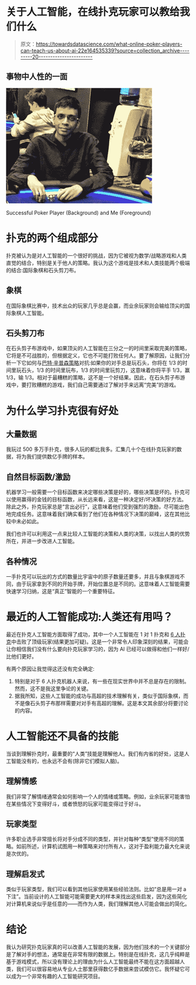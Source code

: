# 关于人工智能，在线扑克玩家可以教给我们什么

> 原文：<https://towardsdatascience.com/what-online-poker-players-can-teach-us-about-ai-22e164535339?source=collection_archive---------20----------------------->

## 事物中人性的一面

![](img/764842ca51ffaed646940ad54458f9f2.png)

Successful Poker Player (Background) and Me (Foreground)

# 扑克的两个组成部分

扑克被认为是对人工智能的一个很好的挑战，因为它被视为数学/战略游戏和人类直觉的结合，特别是关于他人的策略。我认为这个游戏是技术和人类技能两个极端的结合:国际象棋和石头剪刀布。

## 象棋

在国际象棋比赛中，技术出众的玩家几乎总是会赢，而业余玩家则会输给顶尖的国际象棋人工智能。

## 石头剪刀布

在石头剪子布游戏中，如果顶尖的人工智能在三分之一的时间里采取完美的策略，它将是不可战胜的，但根据定义，它也不可能打败任何人。要了解原因，让我们分析一下它如何与[巴特·辛普森策略](https://www.youtube.com/watch?v=bYJQPYKvU6U)对抗:如果你的对手总是玩石头，你将在 1/3 的时间里玩石头，1/3 的时间里玩布，1/3 的时间里玩剪刀，这意味着你将平手 1/3，赢 1/3，输 1/3。相对于最糟糕的策略，这不是一个好结果。因此，在石头剪子布游戏中，要打败糟糕的游戏，我们自己需要通过了解对手来远离“完美”的游戏。

# 为什么学习扑克很有好处

## 大量数据

我玩过 500 多万手扑克，很多人玩的都比我多。汇集几十个在线扑克玩家的数据，将为我们提供数亿手牌的样本。

## 自然目标函数/激励

机器学习一般需要一个目标函数来决定哪些决策是好的，哪些决策是坏的。扑克可以使用赢得的金钱的目标函数，从长远来看，这是一种决定好/坏决策的好方法。除此之外，扑克玩家总是“言出必行”，这意味着他们受到强烈的激励，尽可能出色地完成任务。这意味着我们确实看到了他们在各种情况下决策的巅峰，这在其他比较中未必如此。

我们也许可以利用这一点来比较人工智能的决策和人类的决策，以找出人类的优势所在，并进一步改进人工智能。

## 各种情况

一手扑克可以玩出的方式的数量比宇宙中的原子数量还要多，并且与象棋游戏不同，由于玩家拿到不同的开始手牌，开始位置总是不同的。这意味着人工智能需要快速学习归纳，这是“真正”智能的一个重要特征。

# 最近的人工智能成功:人类还有用吗？

最近在扑克人工智能方面取得了成功，其中一个人工智能在 1 对 1 扑克和 [6 人扑克](https://www.pokernews.com/news/2019/07/pluribus-first-ai-to-beat-humans-in-multiplayer-no-limit-34910.htm)中击败了顶级玩家(结果更加可疑)。这是一个非常令人印象深刻的结果，可能会让你相信我们没有什么要向扑克玩家学习的，因为 AI 已经可以做得和他们一样好/比他们更好。

有两个原因让我觉得这还没有完全确定:

1.  特别是对于 6 人扑克机器人来说，有一些在现实世界中并不总是存在的限制。然而，这不是我这里争论的关键。
2.  据我所知，这些人工智能的成功与高超的技术理解有关，类似于国际象棋，而不是像石头剪子布那样需要对对手有高超的理解。这是本文其余部分将要讨论的内容。

# 人工智能还不具备的技能

当谈到理解扑克时，最重要的“人类”技能是理解他人。我们有内省的好处，这是人工智能没有的，也永远不会有(除非它们模拟人脑)。

## 理解情感

我们非常了解情绪通常会如何影响一个人的情绪或策略。例如，业余玩家可能害怕在某些情况下变得好斗，或者愤怒的玩家可能变得过于好斗。

## 玩家类型

许多职业选手非常擅长将对手分成不同的类型，并针对每种“类型”使用不同的策略。如前所述，计算机试图用一种策略来对付所有人，这对于盈利能力最大化来说是次优的。

## 理解启发式

类似于玩家类型，我们可以看到其他玩家使用某些经验法则。比如“总是用一对 a 下注”。当前设计的人工智能可能需要更大的样本来找出这些启发，因为这些简化对计算机来说似乎是任意的——而作为人类，我们理解其他人可能会做出的简化。

# 结论

我认为研究扑克玩家真的可以改善人工智能的发展，因为他们技术的一个关键部分是了解对手的想法，通常是在非常有限的数据上。特别是在线扑克，这几乎纯粹是基于游戏模式，所以没有理论上的理由为什么人工智能最终不能在这方面超越人类，我们可以很容易地从专业人士那里获得数亿手数据来尝试模仿它。我怀疑它可以成为一个非常有趣的人工智能研究项目。